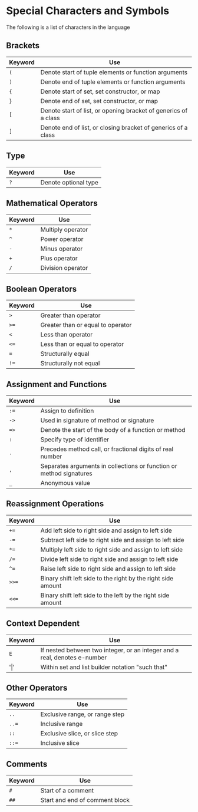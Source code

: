 # Special Characters and Symbols

The following is a list of characters in the language

## Brackets

Keyword | Use
---|---
`(` | Denote start of tuple elements or function arguments
`)` | Denote end of tuple elements or function arguments
`{` | Denote start of set, set constructor, or map
`}` | Denote end of set, set constructor, or map
`[` | Denote start of list, or opening bracket of generics of a class
`]` | Denote end of list, or closing bracket of generics of a class

## Type

Keyword | Use
---|---
`?` | Denote optional type

## Mathematical Operators

Keyword | Use
---|---
`*` | Multiply operator
`^` | Power operator
`-` | Minus operator
`+` | Plus operator
`/` | Division operator

## Boolean Operators

Keyword | Use
---|---
`>`  | Greater than operator
`>=` | Greater than or equal to operator
`<`  | Less than operator
`<=` | Less than or equal to operator
`=`  | Structurally equal
`!=` | Structurally not equal

## Assignment and Functions

Keyword | Use
---|---
`:=` | Assign to definition
`->` | Used in signature of method or signature
`=>` | Denote the start of the body of a function or method
`:`  | Specify type of identifier
`.`  | Precedes method call, or fractional digits of real number
`,`  | Separates arguments in collections or function or method signatures
`_`  | Anonymous value

## Reassignment Operations

Keyword | Use
---|---
`+=`  | Add left side to right side and assign to left side
`-=`  | Subtract left side to right side and assign to left side
`*=`  | Multiply left side to right side and assign to left side
`/=`  | Divide left side to right side and assign to left side
`^=`  | Raise left side to right side and assign to left side
`>>=` | Binary shift left side to the right by the right side amount
`<<=` | Binary shift left side to the left by the right side amount

## Context Dependent

Keyword | Use
---|---
`E` | If nested between two integer, or an integer and a real, denotes e-number
'\|' | Within set and list builder notation "such that"

## Other Operators

Keyword | Use
---|---
`..`  | Exclusive range, or range step
`..=` | Inclusive range
`::`  | Exclusive slice, or slice step
`::=` | Inclusive slice

## Comments

Keyword | Use
---|---
`#`  | Start of a comment
`##` | Start and end of comment block
